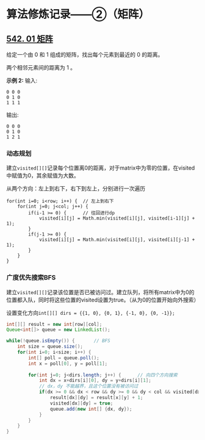 # 算法修炼记录——②（矩阵）



## [542. 01 矩阵](https://leetcode-cn.com/problems/01-matrix/)

给定一个由 0 和 1 组成的矩阵，找出每个元素到最近的 0 的距离。

两个相邻元素间的距离为 1 。

**示例 2:**
输入:

```
0 0 0
0 1 0
1 1 1
```

输出:

```
0 0 0
0 1 0
1 2 1
```

### 动态规划

建立`visited[][]`记录每个位置离0的距离，对于matrix中为零的位置，在visited中赋值为0，其余赋值为大数。

从两个方向：左上到右下，右下到左上，分别进行一次遍历

```
for(int i=0; i<row; i++) {	// 左上到右下
	for(int j=0; j<col; j++) {
		if(i-1 >= 0) {		// 往回进行dp
			visited[i][j] = Math.min(visited[i][j], visited[i-1][j] + 1);
		}
		if(j-1 >= 0) {
			visited[i][j] = Math.min(visited[i][j], visited[i][j-1] + 1);
		}
	}
}
```



### 广度优先搜索BFS

建立`visited[][]`记录该位置是否已被访问过。建立队列，将所有matrix中为0的位置都入队，同时将这些位置的visited设置为true。（从为0的位置开始向外搜索）

设置变化方向`int[][] dirs = {{1, 0}, {0, 1}, {-1, 0}, {0, -1}};`

```java
int[][] result = new int[row][col];
Queue<int[]> queue = new LinkedList();

while(!queue.isEmpty()) { 		// BFS
	int size = queue.size();
	for(int i=0; i<size; i++) {
		int[] poll = queue.poll();
		int x = poll[0], y = poll[1];
        
		for(int j=0; j<dirs.length; j++) {		// 向四个方向搜索
			int dx = x+dirs[i][0], dy = y+dirs[i][1];
            // dx，dy 不能越界，且这个位置没有被访问过
			if(dx >= 0 && dx < row && dy >= 0 && dy < col && visited[dx][dy] != true) {
				result[dx][dy] = result[x][y] + 1;
				visited[dx][dy] = true;
				queue.add(new int[] {dx, dy});
			}
		}
	}
}
```

